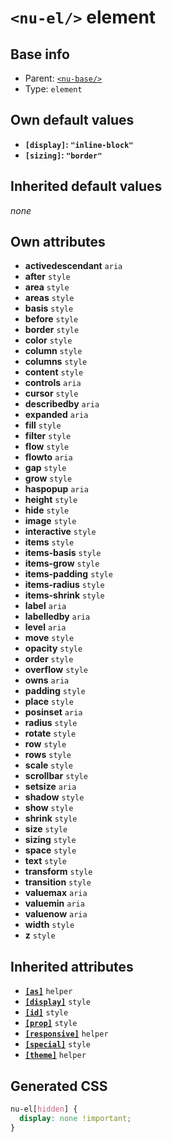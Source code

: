 # `<nu-el/>` element

## Base info
* Parent: [`<nu-base/>`](./nu-base.md)
* Type: `element`


## Own default values
* **`[display]`: `"inline-block"`**
* **`[sizing]`: `"border"`**

## Inherited default values
*none*


## Own attributes
* **activedescendant** `aria`
* **after** `style`
* **area** `style`
* **areas** `style`
* **basis** `style`
* **before** `style`
* **border** `style`
* **color** `style`
* **column** `style`
* **columns** `style`
* **content** `style`
* **controls** `aria`
* **cursor** `style`
* **describedby** `aria`
* **expanded** `aria`
* **fill** `style`
* **filter** `style`
* **flow** `style`
* **flowto** `aria`
* **gap** `style`
* **grow** `style`
* **haspopup** `aria`
* **height** `style`
* **hide** `style`
* **image** `style`
* **interactive** `style`
* **items** `style`
* **items-basis** `style`
* **items-grow** `style`
* **items-padding** `style`
* **items-radius** `style`
* **items-shrink** `style`
* **label** `aria`
* **labelledby** `aria`
* **level** `aria`
* **move** `style`
* **opacity** `style`
* **order** `style`
* **overflow** `style`
* **owns** `aria`
* **padding** `style`
* **place** `style`
* **posinset** `aria`
* **radius** `style`
* **rotate** `style`
* **row** `style`
* **rows** `style`
* **scale** `style`
* **scrollbar** `style`
* **setsize** `aria`
* **shadow** `style`
* **show** `style`
* **shrink** `style`
* **size** `style`
* **sizing** `style`
* **space** `style`
* **text** `style`
* **transform** `style`
* **transition** `style`
* **valuemax** `aria`
* **valuemin** `aria`
* **valuenow** `aria`
* **width** `style`
* **z** `style`


## Inherited attributes
* **[`[as]`](../attributes/as.md)** `helper`
* **[`[display]`](../attributes/display.md)** `style`
* **[`[id]`](../attributes/id.md)** `style`
* **[`[prop]`](../attributes/prop.md)** `style`
* **[`[responsive]`](../attributes/responsive.md)** `helper`
* **[`[special]`](../attributes/special.md)** `style`
* **[`[theme]`](../attributes/theme.md)** `helper`

## Generated CSS
```css
nu-el[hidden] {
  display: none !important;
}
```
